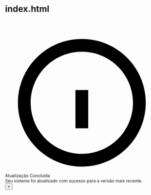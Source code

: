 # index.html<!DOCTYPE html>
<html lang="pt-BR">
<head>
<meta charset="UTF-8" />
<meta name="viewport" content="width=device-width, initial-scale=1" />
<title>Notificação Avançada Dark</title>
<style>
  @import url('https://fonts.googleapis.com/css2?family=Inter:wght@400;700&display=swap');

  /* Reset básico e fonte moderna */
  * {
    margin: 0;
    padding: 0;
    box-sizing: border-box;
  }

  body {
    background: linear-gradient(135deg, #0f2027, #203a43, #2c5364);
    color: #e0e0e0;
    font-family: 'Inter', sans-serif;
    height: 100vh;
    display: flex;
    align-items: center;
    justify-content: center;
    overflow: hidden;
    padding: 20px;
  }

  /* Contêiner da notificação */
  .notification {
    position: fixed;
    bottom: 32px;
    right: 32px;
    background: rgba(30, 30, 30, 0.85);
    backdrop-filter: blur(12px);
    border-radius: 16px;
    box-shadow:
      0 8px 32px rgba(0, 0, 0, 0.6),
      inset 0 0 0 1px rgba(255, 255, 255, 0.1);
    color: #f1f1f1;
    padding: 24px 32px 24px 24px;
    min-width: 320px;
    max-width: 360px;
    display: flex;
    gap: 16px;
    align-items: center;
    animation: slideInUp 0.5s cubic-bezier(0.4, 0, 0.2, 1);
  }

  @keyframes slideInUp {
    from {
      transform: translateY(100%);
      opacity: 0;
    }
    to {
      transform: translateY(0);
      opacity: 1;
    }
  }

  /* Ícone */
  .notification-icon {
    flex-shrink: 0;
    background: linear-gradient(135deg, #6b5bff, #4dd0e1);
    border-radius: 50%;
    width: 48px;
    height: 48px;
    display: flex;
    align-items: center;
    justify-content: center;
    box-shadow: 0 4px 12px rgba(77, 208, 225, 0.5);
    transition: transform 0.3s ease;
  }

  .notification-icon svg {
    width: 24px;
    height: 24px;
    fill: white;
  }

  .notification:hover .notification-icon {
    transform: scale(1.15);
  }

  /* Conteúdo da notificação */
  .notification-content {
    flex: 1;
    display: flex;
    flex-direction: column;
    gap: 6px;
  }

  .notification-title {
    font-size: 1.25rem;
    font-weight: 700;
    color: #bb86fc;
    letter-spacing: 0.03em;
  }

  .notification-message {
    font-size: 0.95rem;
    line-height: 1.4;
    color: #cfcfcf;
  }

  /* Botão fechar */
  .close-button {
    background: transparent;
    border: none;
    color: #aaa;
    cursor: pointer;
    font-size: 1.5rem;
    padding: 4px;
    line-height: 1;
    transition: color 0.3s ease;
    flex-shrink: 0;
    align-self: start;
  }

  .close-button:hover,
  .close-button:focus {
    color: #bb86fc;
    outline: none;
  }

  /* Acessibilidade: foco visível */
  .close-button:focus-visible {
    outline: 2px solid #bb86fc;
    outline-offset: 2px;
  }
</style>
</head>
<body>

<div class="notification" role="alert" aria-live="assertive" aria-atomic="true">
  <div class="notification-icon" aria-hidden="true">
    <!-- Ícone avançado SVG material design -->
    <svg viewBox="0 0 24 24" aria-label="Informação">
      <path d="M11 17h2v-6h-2v6zm1-14C6.48 3 2 7.48 2 13s4.48 10 10 10 10-4.48 10-10S17.52 3 12 3zm0 18c-4.42 0-8-3.58-8-8 0-4.41 3.58-8 8-8 4.42 0 8 3.59 8 8 0 4.42-3.58 8-8 8z"/>
    </svg>
  </div>
  <div class="notification-content">
    <div class="notification-title">Atualização Concluída</div>
    <div class="notification-message">Seu sistema foi atualizado com sucesso para a versão mais recente.</div>
  </div>
  <button aria-label="Fechar notificação" class="close-button" id="closeBtn">&times;</button>
</div>

<script>
  // Função para fechar a notificação
  const closeBtn = document.getElementById('closeBtn');
  const notification = closeBtn.closest('.notification');

  closeBtn.addEventListener('click', () => {
    notification.style.animation = 'slideOutDown 0.4s forwards ease-in';
  });

  notification.addEventListener('animationend', (e) => {
    if (e.animationName === 'slideOutDown') {
      notification.remove();
    }
  });

  // Animação slideOutDown
  const styleSheet = document.createElement('style');
  styleSheet.textContent = `
  @keyframes slideOutDown {
    from {
      transform: translateY(0);
      opacity: 1;
    }
    to {
      transform: translateY(100%);
      opacity: 0;
    }
  }`;
  document.head.appendChild(styleSheet);
</script>
</body>
</html>


